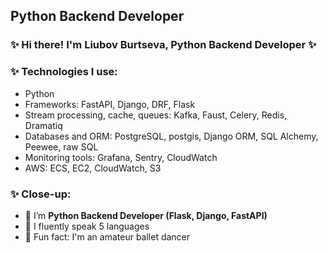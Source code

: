 ##  Python Backend Developer

### ✨ Hi there! I'm Liubov Burtseva, Python Backend Developer ✨ 

### ✨ Technologies I use: 
- Python
- Frameworks: FastAPI, Django, DRF, Flask
- Stream processing, cache, queues: Kafka, Faust, Celery, Redis, Dramatiq
- Databases and ORM: PostgreSQL, postgis, Django ORM, SQL Alchemy, Peewee, raw SQL
- Monitoring tools: Grafana, Sentry, CloudWatch
- AWS: ECS, EC2, CloudWatch, S3


### ✨ Close-up:

- 🌱 I’m **Python Backend Developer (Flask, Django, FastAPI)**
- 🌱 I fluently speak 5 languages
- 🌱 Fun fact: I'm an amateur ballet dancer
